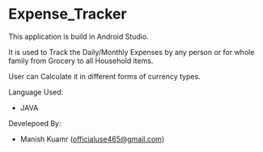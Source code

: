 # Expense_Tracker
This application is build in Android Studio.

It is used to Track the Daily/Monthly Expenses by any person or for whole family from Grocery to all Household items.

User can Calculate it in different forms of currency types.

Language Used:
- JAVA

Develepoed By:
- Manish Kuamr (officialuse465@gmail.com)
